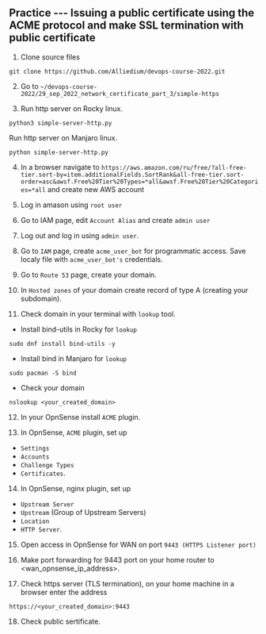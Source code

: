 ## Practice --- Issuing a public certificate using the ACME protocol and make SSL termination with public certificate
	
1. Clone source files

```
git clone https://github.com/Alliedium/devops-course-2022.git
```

2. Go to `~/devops-course-2022/29_sep_2022_network_certificate_part_3/simple-https`
	
3. Run http server on Rocky linux.

```
python3 simple-server-http.py
```

Run http server on Manjaro linux.

```
python simple-server-http.py
```

4. In a browser navigate to `https://aws.amazon.com/ru/free/?all-free-tier.sort-by=item.additionalFields.SortRank&all-free-tier.sort-order=asc&awsf.Free%20Tier%20Types=*all&awsf.Free%20Tier%20Categories=*all`
and create new AWS account
 
5. Log in amason using `root user`

6. Go to IAM page, edit `Account Alias` and create `admin user`

7. Log out and log in using `admin user`.

8. Go to `IAM` page, create `acme_user_bot` for programmatic access. Save localy file with `acme_user_bot's` credentials.

9. Go to `Route 53` page, create your domain.

10. In `Hosted zones` of your domain create record of type A (creating your subdomain).
 
11. Check domain in your terminal with `lookup` tool.

* Install  bind-utils in Rocky for `lookup`

```
sudo dnf install bind-utils -y
```
			
* Install bind in Manjaro for `lookup`

```
sudo pacman -S bind
```
	
* Check your domain
	
```
nslookup <your_created_domain>
```

12. In your OpnSense install `ACME` plugin.

13. In OpnSense, `ACME` plugin, set up 
 - `Settings`
 - `Accounts`
 - `Challenge Types`
 - `Certificates`.
 
14. In OpnSense, nginx plugin, set up 
 - `Upstream Server`
 - `Upstream` (Group of Upstream Servers)
 - `Location`
 - `HTTP Server`.
 

15. Open access in OpnSense for WAN on port `9443 (HTTPS Listener port)`

16. Make port forwarding for 9443 port on your home router to <wan_opnsense_ip_address>.

17. Check https server (TLS termination), on your home machine in a browser enter the address

`https://<your_created_domain>:9443`

18. Check public sertificate.

